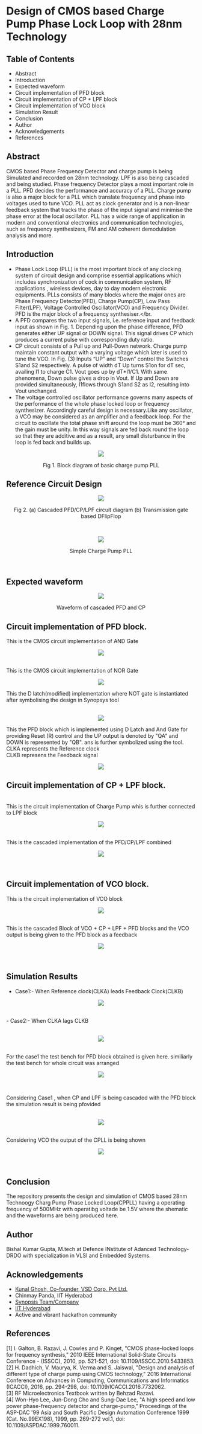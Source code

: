 # Design of CMOS based Charge Pump Phase Lock Loop with 28nm Technology

## Table of Contents

- Abstract 
- Introduction
- Expected waveform
- Circuit implementation of PFD block 
- Circuit implementation of CP + LPF block
- Circuit implementation of VCO block
- Simulation Result
- Conclusion
- Author
- Acknowledgements
- References
## Abstract
CMOS based Phase Frequency Detector and charge
pump is being Simulated and recorded on 28nm technology. LPF
is also being cascaded and being studied. Phase frequency
Detector plays a most important role in a PLL. PFD decides the
performance and accuracy of a PLL. Charge pump is also a major
block for a PLL which translate frequency and phase into voltages
used to tune VCO. PLL act as clock generator and is a non-linear
feedback system that tracks the phase of the input signal and
minimise the phase error at the local oscillator. PLL has a wide
range of application in modern and conventional electronics and
communication technologies, such as frequency synthesizers, FM
and AM coherent demodulation analysis and more.

## Introduction

 - Phase Lock Loop (PLL)  is the most important block of any clocking system of circuit design and comprise essential applications which includes synchronization of cock in communication system, RF applications , wireless devices, day to day modern electronic equipments. PLLs consists of many blocks where the major ones are Phase Frequency Detector(PFD), Charge Pump(CP), Low Pass Filter(LPF), Voltage Controlled Oscillator(VCO) and Frequency Divider. PFD is the major block of a frequency synthesiser.</br.
 - A PFD compares the two input signals, i.e. reference input and feedback input as shown in Fig. 1. Depending upon the phase difference, PFD generates either UP signal or DOWN signal. This signal drives CP which produces a current pulse with corresponding duty ratio.
 - CP circuit consists of a Pull up and Pull-Down network. Charge pump maintain constant output with a varying voltage which later is used to tune the VCO. In Fig. (3) Inputs “UP” and “Down” control the Switches S1and S2 respectively. A pulse of width dT Up turns S1on for dT sec, availing I1 to charge C1. Vout goes up by dT*I1/C1. With same phenomena, Down pulse gives a drop in Vout. If Up and Down are provided simultaneously, I1flows through S1and S2 as I2, resulting into Vout unchanged.</br>
 - The voltage controlled oscillator performance governs many aspects of the performance of the whole phase locked loop or frequency synthesizer. Accordingly careful design is necessary.Like any oscillator, a VCO may be considered as an amplifier and a feedback loop. For the circuit to oscillate the total phase shift around the loop must be 360° and the gain must be unity. In this way signals are fed back round the loop so that they are additive and as a result, any small disturbance in the loop is fed back and builds up.

<p align="center">
<img src="https://user-images.githubusercontent.com/86653033/155883134-05e3eee9-1cd6-4960-bb69-840a6aac6893.png">
</p>
<p align="center">
Fig 1. Block diagram of basic charge pump PLL
</p>

## Reference Circuit Design

<p align="center">
<img src="https://user-images.githubusercontent.com/86653033/155875626-d3c9baf2-c100-4356-9b3e-5915b943f3ab.png">
</p>
<p align="center">
Fig 2. (a) Cascaded PFD/CP/LPF circuit diagram (b) Transmission gate based DFlipFlop
</p></br>
<p align="center">
<img src="https://user-images.githubusercontent.com/86653033/155885824-eb4a0162-1e1c-47dd-b421-b3b4e6995ca6.png">
</p>
<p align="center">
Simple Charge Pump PLL
</p></br>

## Expected waveform
<p align="center">
<img src ="https://user-images.githubusercontent.com/86653033/155875851-5accd622-1326-48ef-a9a8-ed6f0b9c7db1.png">
  </p>
  <p align="center">
  Waveform of cascaded PFD and CP
  </p>

## Circuit implementation of PFD block.
This is the CMOS circuit implementation of AND Gate
<p align="center">
 <img src ="https://user-images.githubusercontent.com/86653033/155886400-31b7f9bd-24e5-4038-956c-11fe1b0cf324.png">
  </p></br>
This is the CMOS circuit implementation of NOR Gate
<p align="center">
 <img src ="https://user-images.githubusercontent.com/86653033/155886484-c246b868-9b72-4324-ad08-f874ce78ef8d.png">
  </p>
This the D latch(modified) implementation where NOT gate is instantiated after symbolising the design in Synopsys tool</br>
<br/>
<p align="center">
<img src ="https://user-images.githubusercontent.com/86653033/155876934-b2091c79-58f7-4a90-a96c-a6028b1dbbe7.png">
  </p>
This the PFD block which is implemented using D Latch and And Gate for providing Reset (R) control and the UP output is denoted by "QA" and DOWN is represented by "QB". ans is further symbolized using the tool.</br> CLKA represents the Reference clock</br> CLKB represens the Feedback signal </br>

 <p align="center">
<img src ="https://user-images.githubusercontent.com/86653033/155877443-36e258a4-d65e-4ce1-8f64-b23a9a946abd.png">
</p>

## Circuit implementation of CP + LPF block.
</br>This is the circuit implementation of Charge Pump whis is further connected to LPF block</br>
<p align="center">
<img src ="https://user-images.githubusercontent.com/86653033/155877668-0f029bb0-786a-4fd6-a104-38a2dcd56c71.png">
</p>

</br>This is the cascaded implementation of the PFD/CP/LPF combined</br>
<p align="center">
<img src ="https://user-images.githubusercontent.com/86653033/155877912-5ed679a1-8697-4ca4-8e7f-2ed804bb54b8.png">
</p></br>

## Circuit implementation of VCO block.
This is the circuit implementation of VCO block</br>
<p align="center">
<img src ="https://user-images.githubusercontent.com/86653033/155882151-acc8208a-9d18-4aea-8266-0aff391108ba.png">
</p></br>
This is the cascaded Block of VCO + CP + LPF + PFD blocks and the VCO output is being given to the PFD block as a feedback</br>

<p align="center">
<img src ="https://user-images.githubusercontent.com/86653033/155882463-f70fd252-fd61-4828-bb0b-ee06e97cf48b.png">
</p></br>




  
 
 


## Simulation Results
- Case1:- When Reference clock(CLKA) leads Feedback Clock(CLKB)</br>
<p align="center">
<img src ="https://user-images.githubusercontent.com/86653033/155878058-63e6187c-8019-433f-af11-beed874268b8.png">
</p></br>
- Case2:- When CLKA lags CLKB</br>
 </br><p align="center">
<img src ="https://user-images.githubusercontent.com/86653033/155878125-98fee578-135e-400f-a002-093a4ce1d658.png">
</p></br>
For the case1 the test bench for PFD block obtained is given here. similiarly the test bench for whole circuit was arranged
<p align="center">
<img src ="https://user-images.githubusercontent.com/86653033/155886700-286c2eac-4f59-4c3b-afe5-e70720e0d771.png">
</p></br>

Considering Case1 , when CP and LPF is being cascaded with the PFD block the simulation result is being pfovided</br>
</br><p align="center">
<img src ="https://user-images.githubusercontent.com/86653033/155884539-e1eec48f-3282-4c4c-8d16-817d6f0cc0a8.png">
</p></br>
Considering VCO the output of the CPLL is being shown</br>
<p align="center">
<img src ="https://user-images.githubusercontent.com/86653033/155882621-1227a6eb-c6c1-449d-bfcf-0d76f8c52a22.png">
</p></br>


## Conclusion

The repository presents the design and simulation of CMOS based 28nm Technoogy Charg Pump Phase Locked Loop(CPPLL) having a operating frequency of 500MHz with operatibg voltade be 1.5V where the shematic and the waveforms are being produced here.

## Author

Bishal Kumar Gupta, M.tech at Defence INstitute of Adanced Technology-DRDO with specialization in VLSI and Embedded Systems.

## Acknowledgements

- [Kunal Ghosh, Co-founder, VSD Corp. Pvt Ltd.](https://www.linkedin.com/in/kunal-ghosh-vlsisystemdesign-com-28084836?lipi=urn%3Ali%3Apage%3Ad_flagship3_profile_view_base_contact_details%3B0xcWjpLDThSEo6S9UPO9Tw%3D%3D)
- Chinmay Panda, IIT Hyderabad
- [Synopsis Team/Company](synopsys.com/company/contact-synopsys/office-locations/india/about-synopsys-india.html)
- [IIT Hyderabad](https://www.iith.ac.in/events/2022/02/15/Cloud-Based-Analog-IC-Design-Hackathon/)
- Active and vibrant hackathon community

## References

[1] I. Galton, B. Razavi, J. Cowles and P. Kinget, "CMOS phase-locked
loops for frequency synthesis," 2010 IEEE International Solid-State
Circuits Conference - (ISSCC), 2010, pp. 521-521, doi:
10.1109/ISSCC.2010.5433853.</br>
[2] H. Dadhich, V. Maurya, K. Verma and S. Jaiswal, "Design and analysis
of different type of charge pump using CMOS technology," 2016
International Conference on Advances in Computing, Communications
and Informatics (ICACCI), 2016, pp. 294-298, doi:
10.1109/ICACCI.2016.7732062.</br>
[3] RF Microelectronics Textbook written by Behzad Razavi.</br>
[4] Won-Hyo Lee, Jun-Dong Cho and Sung-Dae Lee, "A high speed and
low power phase-frequency detector and charge-pump," Proceedings of
the ASP-DAC '99 Asia and South Pacific Design Automation
Conference 1999 (Cat. No.99EX198), 1999, pp. 269-272 vol.1, doi:
10.1109/ASPDAC.1999.760011.</br>

